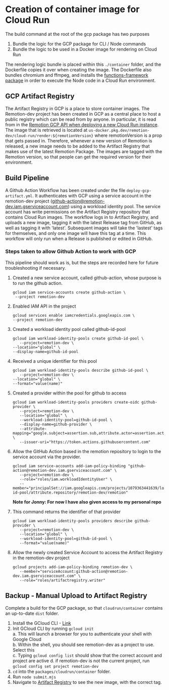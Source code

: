 # Creation of container image for Cloud Run

The build command at the root of the gcp package has two purposes

1. Bundle the logic for the GCP package for CLI / Node commands
2. Bundle the logic to be used in a Docker image for rendering on Cloud Run

The rendering logic bundle is placed within this `./container` folder, and the Dockerfile copies it over when creating the image.
The Dockerfile also bundles chromium and ffmpeg, and installs the [functions-framework package](https://cloud.google.com/functions/docs/functions-framework) in order to execute the Node code in a Cloud Run environment.

## GCP Artifact Registry

The Artifact Registry in GCP is a place to store container images. The Remotion-dev project has been created in GCP as a central place to host a public registry which can be read from by anyone. In particular, it is read from in the [Remotion GCP API when deploying a new Cloud Run instance](../src/api/deploy-new-cloud-run.ts). The image that is retrieved is located at `us-docker.pkg.dev/remotion-dev/cloud-run/render:${remotionVersion}` where remotionVersion is a prop that gets passed in. Therefore, whenever a new version of Remotion is released, a new image needs to be added to the Artifact Registry that makes use of the latest Remotion Package. The images are tagged with the Remotion version, so that people can get the required version for their environment.

## Build Pipeline

A Github Action Workflow has been created under the file `deploy-gcp-artifact.yml`. It authenticates with GCP using a service account in the remotion-dev project (github-action@remotion-dev.iam.gserviceaccount.com) using a workload identity pool. The service account has write permissions on the Artifact Registry repository that contains Cloud Run images. The workflow logs in to Artifact Registry, and uploads a new image, tagging it with the latest Release tag from GitHub, as well as tagging it with 'latest'. Subsequent images will take the 'lastest' tags for themselves, and only one image will have this tag at a time. This workflow will only run when a Release is published or edited in GitHub.

### Steps taken to allow Github Action to work with GCP

This pipeline should work as is, but the steps are recorded here for future troubleshooting if necessary.

1. Created a new service account, called github-action, whose purpose is to run the github action.
   ```
   gcloud iam service-accounts create github-action \
    --project remotion-dev
   ```
2. Enabled IAM API in the project

   ```
   gcloud services enable iamcredentials.googleapis.com \
   --project remotion-dev
   ```

3. Created a workload identity pool called github-id-pool

   ```
   gcloud iam workload-identity-pools create github-id-pool \
      --project=remotion-dev \
   --location="global" \
   --display-name=github-id-pool

   ```

4. Received a unique identifier for this pool

   ```
   gcloud iam workload-identity-pools describe github-id-pool \
      --project=remotion-dev \
   --location="global" \
   --format="value(name)"

   ```

5. Created a provider within the pool for github to access

   ```
   gcloud iam workload-identity-pools providers create-oidc github-provider \
      --project=remotion-dev \
      --location="global" \
      --workload-identity-pool=github-id-pool \
      --display-name=github-provider \
      --attribute-mapping="google.subject=assertion.sub,attribute.actor=assertion.actor,attribute.repository=assertion.repository" \
      --issuer-uri="https://token.actions.githubusercontent.com"
   ```

6. Allow the GitHub Action based in the remotion repository to login to the service account via the provider.

   ```
   gcloud iam service-accounts add-iam-policy-binding "github-action@remotion-dev.iam.gserviceaccount.com" \
      --project=remotion-dev \
      --role="roles/iam.workloadIdentityUser" \
      --member="principalSet://iam.googleapis.com/projects/1079363441639/locations/global/workloadIdentityPools/github-id-pool/attribute.repository/remotion-dev/remotion"
   ```

   **Note for Jonny: For now I have also given access to my personal repo**

7. This command returns the identifier of that provider

   ```
   gcloud iam workload-identity-pools providers describe github-provider \
      --project=remotion-dev \
      --location="global" \
      --workload-identity-pool=github-id-pool \
      --format="value(name)"
   ```

8. Allow the newly created Service Account to access the Artifact Registry in the remotion-dev project

   ```
   gcloud projects add-iam-policy-binding remotion-dev \
      --member="serviceAccount:github-action@remotion-dev.iam.gserviceaccount.com" \
      --role="roles/artifactregistry.writer"
   ```

## Backup - Manual Upload to Artifact Registry

Complete a build for the GCP package, so that `cloudrun/container` contains an up-to-date `dist` folder.

1. Install the GCloud CLI - [Link](https://cloud.google.com/sdk/docs/install)
2. Init GCloud CLI by running `gcloud init`  
   a. This will launch a browser for you to authenticate your shell with Google Cloud  
   b. Within the shell, you should see remotion-dev as a project to use. Select this  
   c. Typing `gcloud config list` should show that the correct account and project are active
   d. if remotion-dev is not the current project, run `gcloud config set project remotion-dev`
3. `cd` into the `packages/cloudrun/container` folder.
4. Run `node submit.mjs`
5. Navigate to [Artifact Registry](https://console.cloud.google.com/artifacts/docker/remotion-dev/us/cloud-run/render?project=remotion-dev) to see the new image, with the correct tag.
